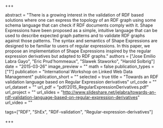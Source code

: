 +++

abstract = "There is a growing interest in the validation of RDF based solutions where one can express the topology of an RDF graph using some schema language that can check if RDF documents comply with it. Shape Expressions have been proposed as a simple, intuitive language that can be used to describe expected graph patterns and to validate RDF graphs against those patterns. The syntax and semantics of Shape Expressions are designed to be familiar to users of regular expressions. In this paper, we propose an implementation of Shape Expressions inspired by the regular expression derivatives but adapted to RDF graphs."
authors = ["Jose Emilio Labra Gayo", "Eric Prud'hommeaux", "Slawek Staworko", "Harold Solbrig"]
date = "2015-03-26"
image_preview = ""
math = false
publication_types = ["1"]
publication = "International Workshop on Linked Web Data Management"
publication_short = ""
selected = true
title = "Towards an RDF validation language based on Regular Expression derivatives"
url_code = ""
url_dataset = ""
url_pdf = "pdf/2015_RegularExpressionDerivatives.pdf"
url_project = ""
url_slides = "http://www.slideshare.net/jelabra/towards-an-rdf-validation-language-based-on-regular-expression-derivatives"
url_video = ""

tags=["RDF", "ShEx", "RDF-validation", "Regular-expression-derivatives"]

+++


